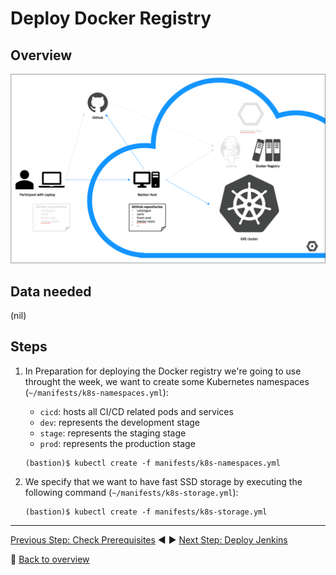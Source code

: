 # Deploy Docker Registry

## Overview

![Lab Setup Step 3](../assets/lab-setup-3.png)

## Data needed

(nil)

## Steps
1. In Preparation for deploying the Docker registry we're going to use throught the week, we want to create some Kubernetes namespaces (`~/manifests/k8s-namespaces.yml`):
    - `cicd`: hosts all CI/CD related pods and services
    - `dev`: represents the development stage
    - `stage`: represents the staging stage
    - `prod`: represents the production stage

    ```
    (bastion)$ kubectl create -f manifests/k8s-namespaces.yml
    ```

2. We specify that we want to have fast SSD storage by executing the following command (`~/manifests/k8s-storage.yml`):

    ```
    (bastion)$ kubectl create -f manifests/k8s-storage.yml
    ```

---

[Previous Step: Check Prerequisites](../2_Fork_GitHub_Repositories) :arrow_backward: :arrow_forward: [Next Step: Deploy Jenkins](../4_Deploy_Jenkins)

:arrow_up_small: [Back to overview](../)